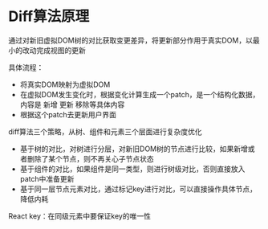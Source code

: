 # Diff算法原理

通过对新旧虚拟DOM树的对比获取变更差异，将更新部分作用于真实DOM，以最小的改动完成视图的更新

具体流程：

- 将真实DOM映射为虚拟DOM
- 在虚拟DOM发生变化时，根据变化计算生成一个patch，是一个结构化数据，内容是 新增 更新 移除等具体内容
- 根据这个patch去更新用户界面

diff算法三个策略，从树、组件和元素三个层面进行复杂度优化

- 基于树的对比，对树进行分层，对新旧DOM树的节点进行比较，如果新增或者删除了某个节点，则不再关心子节点状态
- 基于组件的对比，如果组件是同一类型，则进行树级对比，否则直接放入patch中准备更新
- 基于同一层节点元素对比，通过标记key进行对比，可以直接操作具体节点，降低内耗

React key：在同级元素中要保证key的唯一性